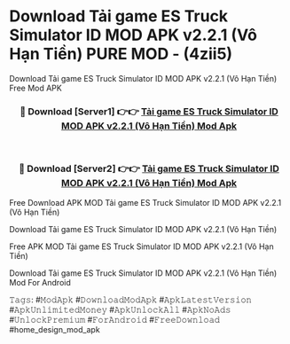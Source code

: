 # Download Tải game ES Truck Simulator ID MOD APK v2.2.1 (Vô Hạn Tiền) PURE MOD - (4zii5)
Download Tải game ES Truck Simulator ID MOD APK v2.2.1 (Vô Hạn Tiền) Free Mod APK

<div align="center">
<h3>🔴 Download [Server1] 👉👉 <a href="https://apk-comot.site?title=Tải_game_ES_Truck_Simulator_ID_MOD_APK_v2.2.1_(Vô_Hạn_Tiền)">Tải game ES Truck Simulator ID MOD APK v2.2.1 (Vô Hạn Tiền) Mod Apk</a></h3><br>

<h3>🔴 Download [Server2] 👉👉 <a href="https://apk-comot.site?title=Tải_game_ES_Truck_Simulator_ID_MOD_APK_v2.2.1_(Vô_Hạn_Tiền)">Tải game ES Truck Simulator ID MOD APK v2.2.1 (Vô Hạn Tiền) Mod Apk</a></h3>
</div>


Free Download APK MOD Tải game ES Truck Simulator ID MOD APK v2.2.1 (Vô Hạn Tiền)

Download Tải game ES Truck Simulator ID MOD APK v2.2.1 (Vô Hạn Tiền) 

Free APK MOD Tải game ES Truck Simulator ID MOD APK v2.2.1 (Vô Hạn Tiền) 

Download Tải game ES Truck Simulator ID MOD APK v2.2.1 (Vô Hạn Tiền) Mod For Android

𝚃𝚊𝚐𝚜: #𝙼𝚘𝚍𝙰𝚙𝚔 #𝙳𝚘𝚠𝚗𝚕𝚘𝚊𝚍𝙼𝚘𝚍𝙰𝚙𝚔 #𝙰𝚙𝚔𝙻𝚊𝚝𝚎𝚜𝚝𝚅𝚎𝚛𝚜𝚒𝚘𝚗 #𝙰𝚙𝚔𝚄𝚗𝚕𝚒𝚖𝚒𝚝𝚎𝚍𝙼𝚘𝚗𝚎𝚢 #𝙰𝚙𝚔𝚄𝚗𝚕𝚘𝚌𝚔𝙰𝚕𝚕 #𝙰𝚙𝚔𝙽𝚘𝙰𝚍𝚜 #𝚄𝚗𝚕𝚘𝚌𝚔𝙿𝚛𝚎𝚖𝚒𝚞𝚖 #𝙵𝚘𝚛𝙰𝚗𝚍𝚛𝚘𝚒𝚍 #𝙵𝚛𝚎𝚎𝙳𝚘𝚠𝚗𝚕𝚘𝚊𝚍 #home_design_mod_apk